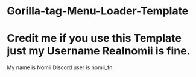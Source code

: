 # Gorilla-tag-Menu-Loader-Template




# Credit me if you use this Template just my Username Realnomii is fine. 


My name is Nomii
Discord user is nomii_fn.
